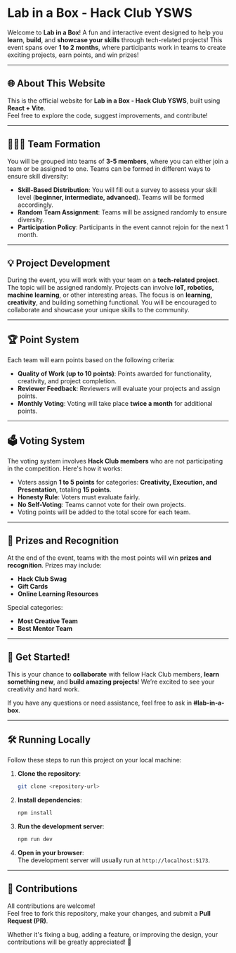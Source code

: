 

# Lab in a Box - Hack Club YSWS

Welcome to **Lab in a Box**! A fun and interactive event designed to help you **learn**, **build**, and **showcase your skills** through tech-related projects! This event spans over **1 to 2 months**, where participants work in teams to create exciting projects, earn points, and win prizes!

---

## 🌐 About This Website
This is the official website for **Lab in a Box - Hack Club YSWS**, built using **React + Vite**.  
Feel free to explore the code, suggest improvements, and contribute!

---

## 🧑‍🤝‍🧑 Team Formation
You will be grouped into teams of **3-5 members**, where you can either join a team or be assigned to one. Teams can be formed in different ways to ensure skill diversity:
- **Skill-Based Distribution**: You will fill out a survey to assess your skill level (**beginner, intermediate, advanced**). Teams will be formed accordingly.
- **Random Team Assignment**: Teams will be assigned randomly to ensure diversity.
- **Participation Policy**: Participants in the event cannot rejoin for the next 1 month.

---

## 💡 Project Development
During the event, you will work with your team on a **tech-related project**. The topic will be assigned randomly. Projects can involve **IoT, robotics, machine learning**, or other interesting areas. The focus is on **learning, creativity**, and building something functional. You will be encouraged to collaborate and showcase your unique skills to the community.

---

## 🏆 Point System
Each team will earn points based on the following criteria:
- **Quality of Work (up to 10 points)**: Points awarded for functionality, creativity, and project completion.
- **Reviewer Feedback**: Reviewers will evaluate your projects and assign points.
- **Monthly Voting**: Voting will take place **twice a month** for additional points.

---

## 🗳️ Voting System
The voting system involves **Hack Club members** who are not participating in the competition. Here's how it works:
- Voters assign **1 to 5 points** for categories: **Creativity, Execution, and Presentation**, totaling **15 points**.
- **Honesty Rule**: Voters must evaluate fairly.
- **No Self-Voting**: Teams cannot vote for their own projects.
- Voting points will be added to the total score for each team.

---

## 🎁 Prizes and Recognition
At the end of the event, teams with the most points will win **prizes and recognition**. Prizes may include:
- **Hack Club Swag**
- **Gift Cards**
- **Online Learning Resources**

Special categories:
- **Most Creative Team**
- **Best Mentor Team**

---

## 🚀 Get Started!
This is your chance to **collaborate** with fellow Hack Club members, **learn something new**, and **build amazing projects**! We’re excited to see your creativity and hard work.

If you have any questions or need assistance, feel free to ask in **#lab-in-a-box**.

---

## 🛠️ Running Locally
Follow these steps to run this project on your local machine:

1. **Clone the repository**:
   ```bash
   git clone <repository-url>
   ```

2. **Install dependencies**:
   ```bash
   npm install
   ```

3. **Run the development server**:
   ```bash
   npm run dev
   ```

4. **Open in your browser**:  
   The development server will usually run at `http://localhost:5173`.

---

## 🤝 Contributions
All contributions are welcome!  
Feel free to fork this repository, make your changes, and submit a **Pull Request (PR)**.  

Whether it's fixing a bug, adding a feature, or improving the design, your contributions will be greatly appreciated! 🎉
